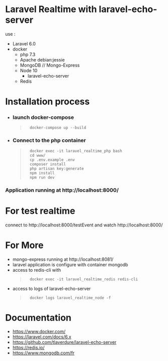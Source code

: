 ﻿# Laravel Realtime with laravel-echo-server

use :

 - Laravel 6.0
 - docker 
	 - php 7.3
	 - Apache debian:jessie
	 - MongoDB // Mongo-Express
	 - Node 10 
		 - laravel-echo-server
	 - Redis

# Installation process

 - ### launch docker-compose
	>		docker-compose up --build
   
  - ### Connect to the php container
  
	> 		docker exec -it laravel_realtime_php bash
	>		cd www/
	>		cp .env.example .env
	> 		composer install
	>		php artisan key:generate
	>		npm install
	>		npm run dev

### Application running at http://localhost:8000/


# For test realtime

connect to http://localhost:8000/testEvent
and watch http://localhost:8000/

 # For More

 - mongo-express running at http://localhost:8081/
 - laravel application is configure with container mongodb
- access to redis-cli with
	>		docker exec -it laravel_realtime_redis redis-cli
- access to logs of laravel-echo-server
	> 		docker logs laravel_realtime_node -f


# Documentation

 - https://www.docker.com/
 - https://laravel.com/docs/6.x
 - https://github.com/tlaverdure/laravel-echo-server
 - https://redis.io/
 - https://www.mongodb.com/fr
